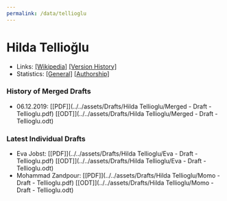 ```yaml
---
permalink: /data/tellioglu
---
```


# Hilda Tellioğlu
- Links: [\[Wikipedia\]](https://de.wikipedia.org/wiki/Hilda_Tellio%C4%9Flu) [\[Version History\]](https://de.wikipedia.org/w/index.php?title=Hilda_Tellio%C4%9Flu&action=history)
- Statistics: [\[General\]](https://xtools.wmflabs.org/articleinfo/de.wikipedia.org/Hilda%20Tellio%C4%9Flu) [\[Authorship\]](https://xtools.wmflabs.org/articleinfo-authorship/de.wikipedia.org/Hilda_Tellio%C4%9Flu?uselang=de)

### History of Merged Drafts
- 06.12.2019: [\[PDF\]](../../assets/Drafts/Hilda Tellioglu/Merged - Draft - Tellioglu.pdf) [\[ODT\]](../../assets/Drafts/Hilda Tellioglu/Merged - Draft - Tellioglu.odt)

### Latest Individual Drafts
- Eva Jobst: [\[PDF\]](../../assets/Drafts/Hilda Tellioglu/Eva - Draft - Tellioglu.pdf) [\[ODT\]](../../assets/Drafts/Hilda Tellioglu/Eva - Draft - Tellioglu.odt)
- Mohammad Zandpour: [\[PDF\]](../../assets/Drafts/Hilda Tellioglu/Momo - Draft - Tellioglu.pdf) [\[ODT\]](../../assets/Drafts/Hilda Tellioglu/Momo - Draft - Tellioglu.odt)
